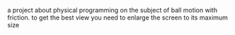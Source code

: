 a project about physical programming on the subject of ball motion with friction.
to get the best view you need to enlarge the screen to its maximum size

